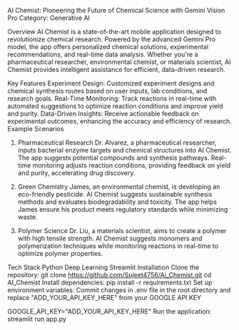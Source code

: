 AI Chemist: Pioneering the Future of Chemical Science with Gemini Vision Pro
Category: Generative AI

Overview
AI Chemist is a state-of-the-art mobile application designed to revolutionize chemical research. Powered by the advanced Gemini Pro model, the app offers personalized chemical solutions, experimental recommendations, and real-time data analysis. Whether you're a pharmaceutical researcher, environmental chemist, or materials scientist, AI Chemist provides intelligent assistance for efficient, data-driven research.

Key Features
Experiment Design: Customized experiment designs and chemical synthesis routes based on user inputs, lab conditions, and research goals.
Real-Time Monitoring: Track reactions in real-time with automated suggestions to optimize reaction conditions and improve yield and purity.
Data-Driven Insights: Receive actionable feedback on experimental outcomes, enhancing the accuracy and efficiency of research.
Example Scenarios
1. Pharmaceutical Research
Dr. Alvarez, a pharmaceutical researcher, inputs bacterial enzyme targets and chemical structures into AI Chemist. The app suggests potential compounds and synthesis pathways. Real-time monitoring adjusts reaction conditions, providing feedback on yield and purity, accelerating drug discovery.

2. Green Chemistry
James, an environmental chemist, is developing an eco-friendly pesticide. AI Chemist suggests sustainable synthesis methods and evaluates biodegradability and toxicity. The app helps James ensure his product meets regulatory standards while minimizing waste.

3. Polymer Science
Dr. Liu, a materials scientist, aims to create a polymer with high tensile strength. AI Chemist suggests monomers and polymerization techniques while monitoring reactions in real-time to optimize polymer properties.

Tech Stack
Python
Deep Learning
Streamlit
Installation
Clone the repository:
git clone https://github.com/Sujeet4756/Ai_Chemist.git
cd AI_Chemist
Install dependencies:
pip install -r requirements.txt
Set up environment variables:
Commit changes in .env file in the root directory and replace "ADD_YOUR_API_KEY_HERE" from your GOOGLE API KEY

GOOGLE_API_KEY="ADD_YOUR_API_KEY_HERE"
Run the application:
streamlit run app.py
